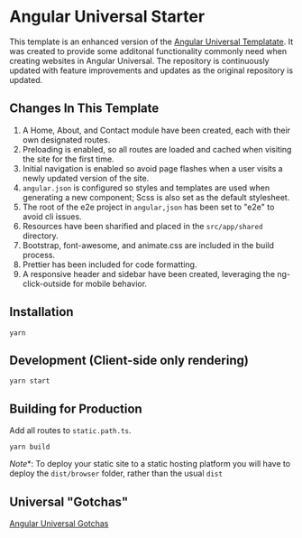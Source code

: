 # Angular Universal Starter
This template is an enhanced version of the [Angular Universal Templatate](https://github.com/angular/universal-starter).  It was created to provide some additonal functionality commonly need when creating websites in Angular Universal.  The repository is continuously updated with feature improvements and updates as the original repository is updated.

## Changes In This Template
1. A Home, About, and Contact module have been created, each with their own designated routes.
2. Preloading is enabled, so all routes are loaded and cached when visiting the site for the first time.
3. Initial navigation is enabled so avoid page flashes when a user visits a newly updated version of the site.
4. `angular.json` is configured so styles and templates are used when generating a new component; Scss is also set as the default stylesheet.
5. The root of the e2e project in `angular,json` has been set to "e2e" to avoid cli issues.
6. Resources have been sharified and placed in the `src/app/shared` directory.
7. Bootstrap, font-awesome, and animate.css are included in the build process.
8. Prettier has been included for code formatting.
9. A responsive header and sidebar have been created, leveraging the ng-click-outside for mobile behavior.

## Installation
```
yarn
```

## Development (Client-side only rendering)
```
yarn start
```

## Building for Production
Add all routes to `static.path.ts`.
```
yarn build
```
*Note**: To deploy your static site to a static hosting platform you will have to deploy the `dist/browser` folder, rather than the usual `dist`

## Universal "Gotchas"
[Angular Universal Gotchas](https://github.com/angular/universal/blob/master/docs/gotchas.md)
